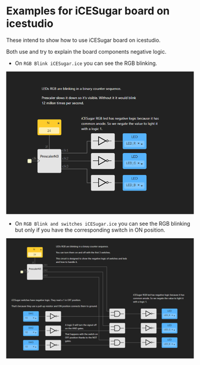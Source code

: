 # Examples for iCESugar board on icestudio

These intend to show how to use iCESugar board on icestudio.

Both use and try to explain the board components negative logic.

- On `RGB Blink iCESugar.ice` you can see the RGB blinking.

![RGB Blink Example](https://github.com/aalku/icestudio-iCESugar-Examples/blob/main/RGB%20Blink%20iCESugar.png?raw=true)

- On `RGB Blink and switches iCESugar.ice` you can see the RGB blinking but only if you have the corresponding switch in ON position.

![RGB Blink Example](https://github.com/aalku/icestudio-iCESugar-Examples/blob/main/RGB%20Blink%20and%20switches%20iCESugar.png?raw=true)

